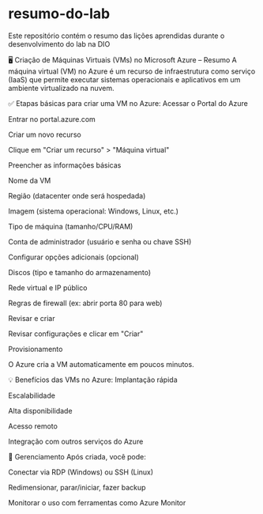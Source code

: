# resumo-do-lab
Este repositório contém o resumo das lições aprendidas durante o desenvolvimento do lab na DIO

🖥️ Criação de Máquinas Virtuais (VMs) no Microsoft Azure – Resumo
A máquina virtual (VM) no Azure é um recurso de infraestrutura como serviço (IaaS) que permite executar sistemas operacionais e aplicativos em um ambiente virtualizado na nuvem.

✅ Etapas básicas para criar uma VM no Azure:
Acessar o Portal do Azure

Entrar no portal.azure.com

Criar um novo recurso

Clique em "Criar um recurso" > "Máquina virtual"

Preencher as informações básicas

Nome da VM

Região (datacenter onde será hospedada)

Imagem (sistema operacional: Windows, Linux, etc.)

Tipo de máquina (tamanho/CPU/RAM)

Conta de administrador (usuário e senha ou chave SSH)

Configurar opções adicionais (opcional)

Discos (tipo e tamanho do armazenamento)

Rede virtual e IP público

Regras de firewall (ex: abrir porta 80 para web)

Revisar e criar

Revisar configurações e clicar em "Criar"

Provisionamento

O Azure cria a VM automaticamente em poucos minutos.

💡 Benefícios das VMs no Azure:
Implantação rápida

Escalabilidade

Alta disponibilidade

Acesso remoto

Integração com outros serviços do Azure

🔧 Gerenciamento
Após criada, você pode:

Conectar via RDP (Windows) ou SSH (Linux)

Redimensionar, parar/iniciar, fazer backup

Monitorar o uso com ferramentas como Azure Monitor
